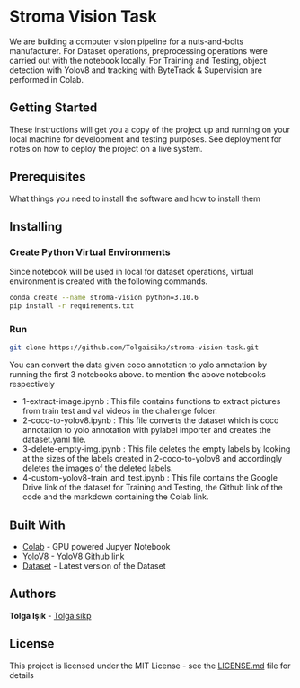 # Stroma Vision Task

We are building a computer vision pipeline for a nuts-and-bolts manufacturer. For Dataset operations, preprocessing operations were carried out with the notebook locally. For Training and Testing, object detection with Yolov8 and tracking with ByteTrack & Supervision are performed in Colab.

## Getting Started

These instructions will get you a copy of the project up and running on your local machine for development and testing purposes. See deployment for notes on how to deploy the project on a live system.

## Prerequisites

What things you need to install the software and how to install them

## Installing

### Create Python Virtual Environments

Since notebook will be used in local for dataset operations, virtual environment is created with the following commands.

```bash
conda create --name stroma-vision python=3.10.6
pip install -r requirements.txt
```

### Run

```bash
git clone https://github.com/Tolgaisikp/stroma-vision-task.git
```

You can convert the data given coco annotation to yolo annotation by running the first 3 notebooks above. to mention the above notebooks respectively

* 1-extract-image.ipynb : This file contains functions to extract pictures from train test and val videos in the challenge folder.
* 2-coco-to-yolov8.ipynb : This file converts the dataset which is coco annotation to yolo annotation with pylabel importer and creates the dataset.yaml file.
* 3-delete-empty-img.ipynb : This file deletes the empty labels by looking at the sizes of the labels created in 2-coco-to-yolov8 and accordingly deletes the images of the deleted labels.
* 4-custom-yolov8-train_and_test.ipynb : This file contains the Google Drive link of the dataset for Training and Testing, the Github link of the code and the markdown containing the Colab link.

## Built With

* [Colab](https://colab.research.google.com/drive/1xVMnB-3uSYEbZE7Nb0BSokJcuGGZIPMC?usp=sharing) - GPU powered Jupyer Notebook
* [YoloV8](https://github.com/ultralytics/ultralytics) - YoloV8 Github link
* [Dataset](https://drive.google.com/file/d/1j8RAxBHwEI1zanmblq0RuQiFDGLHN-ig/view?usp=sharing) - Latest version of the Dataset

## Authors

**Tolga Işık** - [Tolgaisikp](https://github.com/Tolgaisikp)

## License

This project is licensed under the MIT License - see the [LICENSE.md](LICENSE.md) file for details
